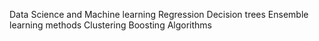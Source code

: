 Data Science and Machine learning
Regression
Decision trees
Ensemble learning methods
Clustering
Boosting Algorithms
